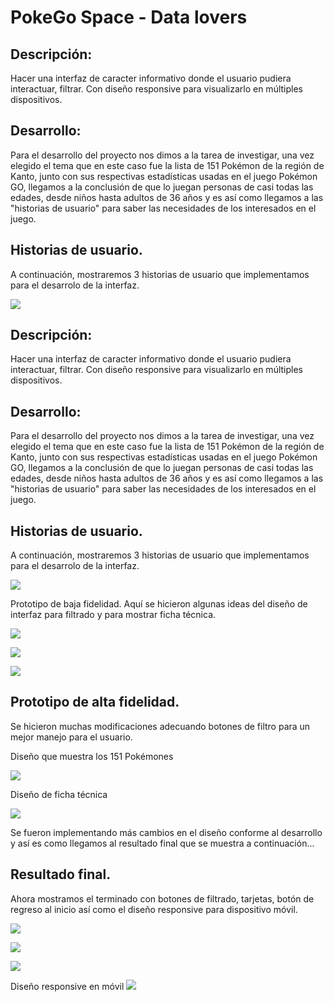 # PokeGo Space - Data lovers

## Descripción:
Hacer una interfaz de caracter informativo donde el usuario pudiera interactuar, filtrar. Con diseño responsive para visualizarlo en múltiples dispositivos.

## Desarrollo:
Para el desarrollo del proyecto nos dimos a la tarea de investigar, una vez elegido el tema que en este caso fue la lista de 151 Pokémon de la región de Kanto, junto con sus respectivas estadísticas usadas en el juego Pokémon GO, llegamos a la conclusión de que lo juegan personas de casi todas las edades, desde niños hasta adultos de 36 años y es así como llegamos a las "historias de usuario" para saber las necesidades de los interesados en el juego.

## Historias de usuario.
A continuación, mostraremos 3 historias de usuario que implementamos para el desarrolo de la interfaz.

![ ](src/images/PokeGoSpaceUserHist.png)

## Descripción:
Hacer una interfaz de caracter informativo donde el usuario pudiera interactuar, filtrar. Con diseño responsive para visualizarlo en múltiples dispositivos.

## Desarrollo:
Para el desarrollo del proyecto nos dimos a la tarea de investigar, una vez elegido el tema que en este caso fue la lista de 151 Pokémon de la región de Kanto, junto con sus respectivas estadísticas usadas en el juego Pokémon GO, llegamos a la conclusión de que lo juegan personas de casi todas las edades, desde niños hasta adultos de 36 años y es así como llegamos a las "historias de usuario" para saber las necesidades de los interesados en el juego.

## Historias de usuario.
A continuación, mostraremos 3 historias de usuario que implementamos para el desarrolo de la interfaz.

![ ](src/images/PokeGoSpaceUserHist.png)

Prototipo de baja fidelidad.
Aquí se hicieron algunas ideas del diseño de interfaz para filtrado y para mostrar ficha técnica.

![ ](src/images/img01.jpeg)

![ ](src/images/img02.jpeg)

![ ](src/images/img03.jpeg)

## Prototipo de alta fidelidad.

Se hicieron muchas modificaciones adecuando botones de filtro para un mejor manejo para el usuario.

Diseño que muestra los 151 Pokémones

![ ](src/images/5cb07bfc-0767-4563-8468-5c85585cc537.jpeg)

Diseño de ficha técnica

![ ](src/images/843ccb08-5f72-42c6-b0c9-86ecd5e89166.jpeg)

Se fueron implementando más cambios en el diseño conforme al desarrollo y así es como llegamos al resultado final que se muestra a continuación...

## Resultado final.

Ahora mostramos el terminado con botones de filtrado, tarjetas, botón de regreso al inicio así como el diseño responsive para dispositivo móvil.

![ ](src/images/img04.jpeg)

![ ](src/images/img05.jpeg)

![ ](src/images/img06.jpeg)

Diseño responsive en móvil
![ ](src/images/6a408ca3-c0e8-48a2-bff5-2767ebb23cea.jpeg)

